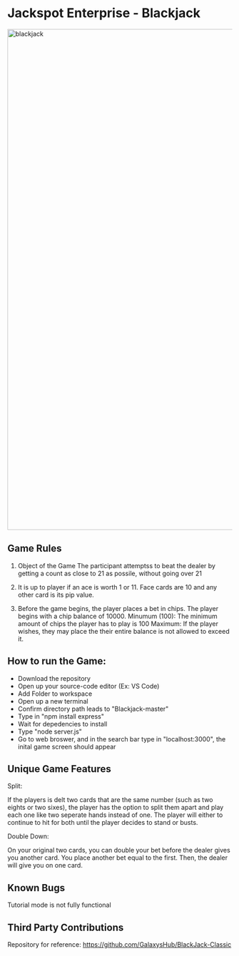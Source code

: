# Jackspot Enterprise - Blackjack



<img width="1124" alt="blackjack" src="https://user-images.githubusercontent.com/39435918/53032256-1eba9980-3434-11e9-9367-28f3679426f7.PNG">

## Game Rules

1)  Object of the Game The participant attemptss to beat the dealer by getting a count as close to 21 as possile, without going over 21

2)  It is up to player if an ace is worth 1 or 11. Face cards are 10 and any other card is its pip value.

3)  Before the game begins, the player places a bet in chips. The player begins with a chip balance of 10000.
    Minumum (100): The minimum amount of chips the player has to play is 100
    Maximum: If the player wishes, they may place the their entire balance is not allowed to exceed it.
  
## How to run the Game:

- Download the repository 
- Open up your source-code editor (Ex: VS Code)
- Add Folder to workspace
- Open up a new terminal
- Confirm directory path leads to "Blackjack-master"
- Type in "npm install express"
- Wait for depedencies to install
- Type "node server.js"
- Go to web broswer, and in the search bar type in "localhost:3000", the inital game screen should appear

## Unique Game Features

Split:

If the players is delt two cards that are the same number (such as two eights or two sixes), the player has the option to split them apart and play each one like two seperate hands instead of one. The player will either to continue to hit for both until the player decides to stand or busts.

Double Down:

On your original two cards, you can double your bet before the dealer gives you another card. You place another bet equal to the first. Then, the dealer will give you on one card.


## Known Bugs

Tutorial mode is not fully functional


## Third Party Contributions

Repository for reference:
https://github.com/GalaxysHub/BlackJack-Classic

